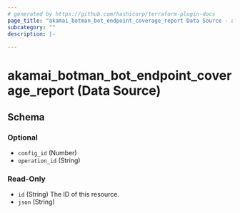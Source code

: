 ```yaml
---
# generated by https://github.com/hashicorp/terraform-plugin-docs
page_title: "akamai_botman_bot_endpoint_coverage_report Data Source - akamai"
subcategory: ""
description: |-
  
---
```


# akamai_botman_bot_endpoint_coverage_report (Data Source)





<!-- schema generated by tfplugindocs -->
## Schema

### Optional

- `config_id` (Number)
- `operation_id` (String)

### Read-Only

- `id` (String) The ID of this resource.
- `json` (String)
